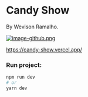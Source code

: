 # Candy Show
By Wevison Ramalho.

[![image-github.png](https://i.postimg.cc/htz9rQS3/image-github.png)](https://postimg.cc/G4R832Tk)

https://candy-show.vercel.app/

### Run project:
```bash
npm run dev
# or
yarn dev
```
